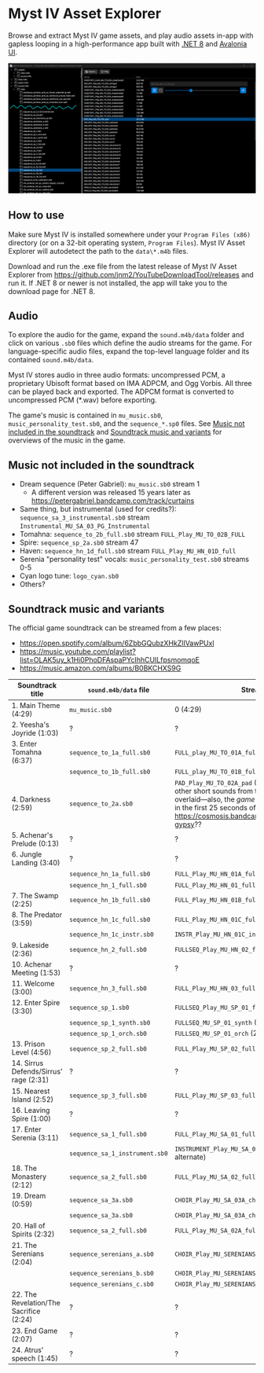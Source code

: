 # Myst IV Asset Explorer

Browse and extract Myst IV game assets, and play audio assets in-app with gapless looping in a high-performance app built with [.NET 8](https://dotnet.microsoft.com/en-us/) and [Avalonia UI](https://avaloniaui.net/).

![App screenshot showing in-app browsing panes and audio player](docs/images/screenshot.png)

## How to use

Make sure Myst IV is installed somewhere under your `Program Files (x86)` directory (or on a 32-bit operating system, `Program Files`). Myst IV Asset Explorer will autodetect the path to the `data\*.m4b` files.

Download and run the .exe file from the latest release of Myst IV Asset Explorer from <https://github.com/jnm2/YouTubeDownloadTool/releases> and run it. If .NET 8 or newer is not installed, the app will take you to the download page for .NET 8.

## Audio

To explore the audio for the game, expand the `sound.m4b/data` folder and click on various `.sb0` files which define the audio streams for the game. For language-specific audio files, expand the top-level language folder and its contained `sound.m4b/data`.

Myst IV stores audio in three audio formats: uncompressed PCM, a proprietary Ubisoft format based on IMA ADPCM, and Ogg Vorbis. All three can be played back and exported. The ADPCM format is converted to uncompressed PCM (*.wav) before exporting.

The game's music is contained in `mu_music.sb0`, `music_personality_test.sb0`, and the `sequence_*.sp0` files. See [Music not included in the soundtrack](#music-not-included-in-the-soundtrack) and [Soundtrack music and variants](#soundtrack-music-and-variants) for overviews of the music in the game.

## Music not included in the soundtrack

- Dream sequence (Peter Gabriel): `mu_music.sb0` stream 1
  - A different version was released 15 years later as <https://petergabriel.bandcamp.com/track/curtains>
- Same thing, but instrumental (used for credits?): `sequence_sa_3_instrumental.sb0` stream `Instrumental_MU_SA_03_PG_Instrumental`
- Tomahna: `sequence_to_2b_full.sb0` stream `FULL_Play_MU_TO_02B_FULL`
- Spire: `sequence_sp_2a.sb0` stream 47
- Haven: `sequence_hn_1d_full.sb0` stream `FULL_Play_MU_HN_01D_full`
- Serenia "personality test" vocals: `music_personality_test.sb0` streams 0-5
- Cyan logo tune: `logo_cyan.sb0`
- Others?

## Soundtrack music and variants

The official game soundtrack can be streamed from a few places:

- <https://open.spotify.com/album/6ZbbGQubzXHkZlIVawPUxl>
- <https://music.youtube.com/playlist?list=OLAK5uy_k1Hi0PhoDFAspaPYcIhhCUILfpsmomqoE>
- <https://music.amazon.com/albums/B0BKCHXS9G>

| Soundtrack title                        | `sound.m4b/data` file          | Stream                                             |
|-----------------------------------------|--------------------------------|----------------------------------------------------|
| 1. Main Theme (4:29)                    | `mu_music.sb0`                 | 0 (4:29)                                           |
| 2. Yeesha's Joyride (1:03)              | ?                              | ?                                                  |
| 3. Enter Tomahna (6:37)                 | `sequence_to_1a_full.sb0`      | `FULL_play_MU_TO_01A_full` (3:13, part 1)          |
|                                         | `sequence_to_1b_full.sb0`      | `FULL_play_MU_TO_01B_full` (3:31, part 2)          |
| 4. Darkness (2:59)                      | `sequence_to_2a.sb0`           | `PAD_Play_MU_TO_02A_pad` (2:53), with dozens of other short sounds from the same `.sb0` file overlaid—also, the _game_ asset is oddly present in the first 25 seconds of <https://cosmosis.bandcamp.com/track/spanish-gypsy>?? |
| 5. Achenar's Prelude (0:13)             | ?                              | ?                                                  |
| 6. Jungle Landing (3:40)                | ?                              | ?                                                  |
|                                         | `sequence_hn_1a_full.sb0`      | `FULL_Play_MU_HN_01A_full` (3:14, part 2)          |
|                                         | `sequence_hn_1_full.sb0`       | `FULL_Play_MU_HN_01_full` (3:08, part 2 alternate) |
| 7. The Swamp (2:25)                     | `sequence_hn_1b_full.sb0`      | `FULL_Play_MU_HN_01B_full` (3:38)                  |
| 8. The Predator (3:59)                  | `sequence_hn_1c_full.sb0`      | `FULL_Play_MU_HN_01C_full` (4:20)                  |
|                                         | `sequence_hn_1c_instr.sb0`     | `INSTR_Play_MU_HN_01C_instr` (4:17, alternate)     |
| 9. Lakeside (2:36)                      | `sequence_hn_2_full.sb0`       | `FULLSEQ_Play_MU_HN_02_full` (2:34)                |
| 10. Achenar Meeting (1:53)              | ?                              | ?                                                  |
| 11. Welcome (3:00)                      | `sequence_hn_3_full.sb0`       | `FULL_Play_MU_HN_03_full` (2:57)                   |
| 12. Enter Spire (3:30)                  | `sequence_sp_1.sb0`            | `FULLSEQ_Play_MU_SP_01_full` (3:28)                |
|                                         | `sequence_sp_1_synth.sb0`      | `FULLSEQ_MU_SP_01_synth` (3:28, alternate)         |
|                                         | `sequence_sp_1_orch.sb0`       | `FULLSEQ_MU_SP_01_orch` (2:47, alternate)          |
| 13. Prison Level (4:56)                 | `sequence_sp_2_full.sb0`       | `FULL_Play_MU_SP_02_full` (4:54)                   |
| 14. Sirrus Defends/Sirrus' rage (2:31)  | ?                              | ?                                                  |
| 15. Nearest Island (2:52)               | `sequence_sp_3_full.sb0`       | `FULL_Play_MU_SP_03_full` (3:08)                   |
| 16. Leaving Spire (1:00)                | ?                              | ?                                                  |
| 17. Enter Serenia (3:11)                | `sequence_sa_1_full.sb0`       | `FULL_Play_MU_SA_01_full` (3:10)                   |
|                                         | `sequence_sa_1_instrument.sb0` | `INSTRUMENT_Play_MU_SA_01_instr` (3:10, alternate) |
| 18. The Monastery (2:12)                | `sequence_sa_2_full.sb0`       | `FULL_Play_MU_SA_02_full` (2:10)                   |
| 19. Dream (0:59)                        | `sequence_sa_3a.sb0`           | `CHOIR_Play_MU_SA_03A_choir1` (0:28, part 1)       |
|                                         | `sequence_sa_3a.sb0`           | `CHOIR_Play_MU_SA_03A_choir2` (0:40, part 2)       |
| 20. Hall of Spirits (2:32)              | `sequence_sa_2_full.sb0`       | `FULL_Play_MU_SA_02A_full` (2:30)                  |
| 21. The Serenians (2:04)                | `sequence_serenians_a.sb0`     | `CHOIR_Play_MU_SERENIANS_A` (0:46, part 1)         |
|                                         | `sequence_serenians_b.sb0`     | `CHOIR_Play_MU_SERENIANS_B` (0:47, part 2)         |
|                                         | `sequence_serenians_c.sb0`     | `CHOIR_Play_MU_SERENIANS_C` (0:44, part 3)         |
| 22. The Revelation/The Sacrifice (2:24) | ?                              | ?                                                  |
| 23. End Game (2:07)                     | ?                              | ?                                                  |
| 24. Atrus' speech (1:45)                | ?                              | ?                                                  |
